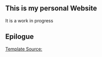 ## This is my personal Website

It is a work in progress

## Epilogue

[Template Source:](https://perfectmotherfuckingwebsite.com/)
